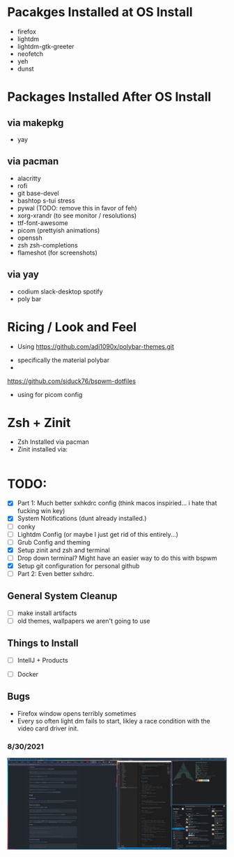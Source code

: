 # Pacakges Installed at OS Install
* firefox
* lightdm
* lightdm-gtk-greeter
* neofetch
* yeh
* dunst


# Packages Installed After OS Install

## via makepkg
* yay 

## via pacman
* alacritty
* rofi
* git base-devel
* bashtop s-tui stress
* pywal (TODO: remove this in favor of feh)
* xorg-xrandr (to see monitor / resolutions)
* ttf-font-awesome
* picom (prettyish animations)
* openssh
* zsh zsh-completions
* flameshot (for screenshots)

## via yay
* codium slack-desktop spotify
* poly bar


# Ricing / Look and Feel
* Using https://github.com/adi1090x/polybar-themes.git
- specifically the material polybar
- 

https://github.com/siduck76/bspwm-dotfiles
* using for picom config

# Zsh + Zinit
* Zsh Installed via pacman
* Zinit installed via:

```zsh
```

# TODO:

- [x] Part 1: Much better sxhkdrc config (think macos inspiried... i hate that fucking win key)
- [x] System Notifications (dunt already installed.)
- [ ] conky
- [ ] Lightdm Config (or maybe I just get rid of this entirely...)
- [ ] Grub Config and theming
- [x] Setup zinit and zsh and terminal
- [ ] Drop down terminal? Might have an easier way to do this with bspwm
- [x] Setup git configuration for personal github
- [ ] Part 2: Even better sxhdrc.

## General System Cleanup
- [ ] make install artifacts
- [ ] old themes, wallpapers we aren't going to use

## Things to Install
- [ ] IntellJ + Products
- [ ] Docker


## Bugs
* Firefox window opens terribly sometimes
* Every so often light dm fails to start, likley a race condition with the video card driver init.


### 8/30/2021 

![Kaseys Desktop v0](kaseys-desktop-v0.png)